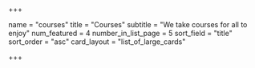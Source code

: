 +++

name = "courses"
title = "Courses"
subtitle = "We take courses for all to enjoy"
num_featured = 4
number_in_list_page = 5
sort_field = "title"
sort_order = "asc"
card_layout = "list_of_large_cards"

+++